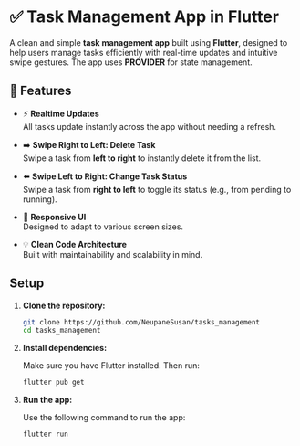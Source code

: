# ✅ Task Management App in Flutter

A clean and simple **task management app** built using **Flutter**, designed to help users manage tasks efficiently with real-time updates and intuitive swipe gestures. The app uses **PROVIDER** for state management.

## 🧩 Features

- ⚡ **Realtime Updates**  
  All tasks update instantly across the app without needing a refresh.

- ➡️ **Swipe Right to Left: Delete Task**  
  Swipe a task from **left to right** to instantly delete it from the list.
 
- ⬅️ **Swipe Left to Right: Change Task Status**  
  Swipe a task from **right to left** to toggle its status (e.g., from pending to running).

- 📱 **Responsive UI**  
  Designed to adapt to various screen sizes.

- 💡 **Clean Code Architecture**  
  Built with maintainability and scalability in mind.

 ## Setup

1. **Clone the repository:**

    ```bash
    git clone https://github.com/NeupaneSusan/tasks_management
    cd tasks_management
    ```

2. **Install dependencies:**

    Make sure you have Flutter installed. Then run:

    ```bash
    flutter pub get
    ```

3. **Run the app:**

    Use the following command to run the app:

    ```bash
    flutter run
    ```
